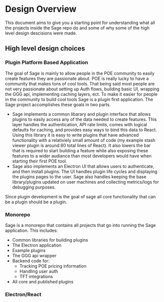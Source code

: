 # Design Overview
This document aims to give you a starting point for understanding what all the projects inside the Sage repo do and some of why some of the high level design descisions were made. 

## High level design choices

### Plugin Platform Based Application
The goal of Sage is mainly to allow people in the POE community to easily create features they are passionate about. POE is really lucky to have a community that makes tons of cool tools. That being said most people are not very passionate about setting up Auth flows, building basic UI, wrapping the GGG api, implementing caching layers, ect. To make it easier for people in the community to build cool tools Sage is a plugin first application. The Sage project accomplishes these goals in two parts. 

- Sage implements a common libarary and plugin interface that allows plugins to easily access any of the data needed to create features. This layer handles the authentication, API rate limits, comes with logical defaults for caching, and provides easy ways to bind this data to React. Using this library it is easy to write plugins that have advanced functionality with a relativiely small amount of code (my example stash viewer plugin is around 60 total lines of React). It also lowers the bar that is required to start building a feature while also exposing these features to a wider audiance than most developers would have when starting their first POE tool.
- Sage also implements an Electron UI that allows users to authenticate, and then install plugins. The UI handles plugin life cycles and displaying the plugins pages to the user. Sage also handles keeping the base library/plugins updated on user machines and collecting metrics/logs for debugging purposes.

Since plugin development is the goal of sage all core functionality that can be a plugin should be a plugin. 

### Monorepo
Sage is a monorepo that contains all projects that go into running the Sage application. This includes:
- Common libraries for building plugins
- The Electron application
- Example plugins
- The GGG api wrapper
- Backend code for:
  - Tracking POE pricing information
  - Handling user auth
  - TFT integrations
- All core and published plugins

### Electron/React
